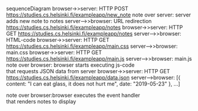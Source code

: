sequenceDiagram
browser->>server: HTTP POST https://studies.cs.helsinki.fi/exampleapp/new_note
note over server: server adds new note to notes
server-->>browser: URL redirection https://studies.cs.helsinki.fi/exampleapp/notes
browser->>server: HTTP GET https://studies.cs.helsinki.fi/exampleapp/notes
server-->>browser: HTML-code
browser->>server: HTTP GET https://studies.cs.helsinki.fi/exampleapp/main.css
server-->>browser: main.css
browser->>server: HTTP GET https://studies.cs.helsinki.fi/exampleapp/main.js
server-->>browser: main.js
note over browser: browser starts executing js-code <br> that requests JSON data from server
browser->>server: HTTP GET https://studies.cs.helsinki.fi/exampleapp/data.json
server-->browser: [{ content: "I can eat glass, it does not hurt me", date: "2019-05-23" }, ...]

note over browser:browser executes the event handler <br> that renders notes to display


